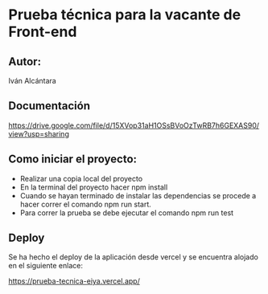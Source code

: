 # Prueba técnica para la vacante de Front-end

## Autor:

Iván Alcántara


## Documentación 

https://drive.google.com/file/d/15XVop31aH1OSsBVoOzTwRB7h6GEXAS90/view?usp=sharing


## Como iniciar el proyecto:

* Realizar una copia local del proyecto 
* En la terminal del proyecto hacer npm install
* Cuando se hayan terminado de instalar las dependencias se procede a hacer correr el comando npm run start.
* Para correr la prueba se debe ejecutar el comando npm run test

## Deploy 

Se ha hecho el deploy de la aplicación desde vercel y se encuentra alojado en el siguiente enlace: 

https://prueba-tecnica-eiya.vercel.app/